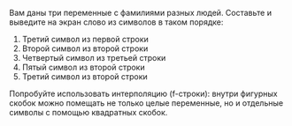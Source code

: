 Вам даны три переменные с фамилиями разных людей. Составьте и выведите на экран слово из символов в таком порядке:

1. Третий символ из первой строки
2. Второй символ из второй строки
3. Четвертый символ из третьей строки
4. Пятый символ из второй строки
5. Третий символ из второй строки

Попробуйте использовать интерполяцию (f-строки): внутри фигурных скобок можно помещать не только целые переменные, но и отдельные символы с помощью квадратных скобок.
